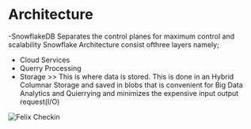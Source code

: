 
# Architecture

-SnowflakeDB Separates the control planes for maximum control and scalability
Snowflake Architecture consist ofthree layers namely;
- Cloud Services
- Querry Processing 
- Storage  >> This is where data is stored. This is done in an Hybrid Columnar Storage and saved in blobs that is convenient for Big Data Analytics and Quierrying and minimizes the expensive input output request(I/O)

![Felix Checkin](https://user-images.githubusercontent.com/32365871/209571773-9674f529-2aa5-46b2-abe0-55456897e873.jpg)

